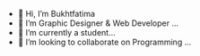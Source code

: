 - 👋 Hi, I’m Bukhtfatima
- 👀 I’m Graphic Designer & Web Developer ...
- 🌱 I’m currently a student...
- 💞️ I’m looking to collaborate on Programming ...

<!---
Bukhtfatima/Bukhtfatima is a ✨ special ✨ repository because its `README.md` (this file) appears on your GitHub profile.
You can click the Preview link to take a look at your changes.
--->
